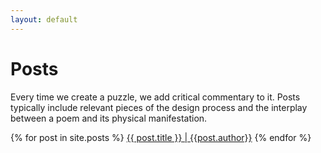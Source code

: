 ```yaml
---
layout: default
---
```


# Posts

Every time we create a puzzle, we add critical commentary to it. Posts typically include relevant pieces of the design process and the interplay between a poem and its physical manifestation.

{% for post in site.posts %}
<a href="{{ site.baseurl }}{{ post.url }}">{{ post.title }} | {{post.author}}</a>
{% endfor %}

